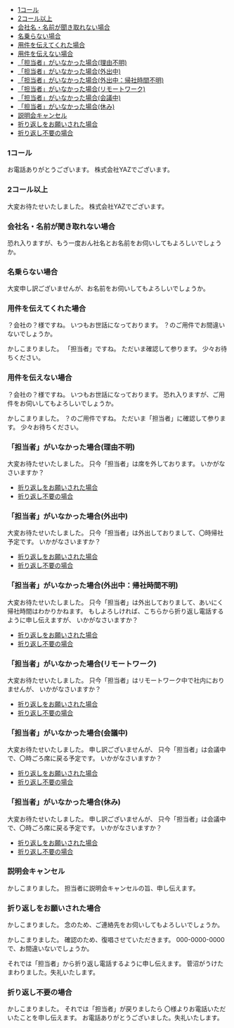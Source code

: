 - [1コール](#1コール)
- [2コール以上](#2コール以上)
- [会社名・名前が聞き取れない場合](#会社名名前が聞き取れない場合)
- [名乗らない場合](#名乗らない場合)
- [用件を伝えてくれた場合](#用件を伝えてくれた場合)
- [用件を伝えない場合](#用件を伝えない場合)
- [「担当者」がいなかった場合(理由不明)](#担当者がいなかった場合理由不明)
- [「担当者」がいなかった場合(外出中)](#担当者がいなかった場合外出中)
- [「担当者」がいなかった場合(外出中：帰社時間不明)](#担当者がいなかった場合外出中帰社時間不明)
- [「担当者」がいなかった場合(リモートワーク)](#担当者がいなかった場合リモートワーク)
- [「担当者」がいなかった場合(会議中)](#担当者がいなかった場合会議中)
- [「担当者」がいなかった場合(休み)](#担当者がいなかった場合休み)
- [説明会キャンセル](#説明会キャンセル)
- [折り返しをお願いされた場合](#折り返しをお願いされた場合)
- [折り返し不要の場合](#折り返し不要の場合)

### 1コール
お電話ありがとうございます。
株式会社YAZでございます。

### 2コール以上
大変お待たせいたしました。
株式会社YAZでございます。

### 会社名・名前が聞き取れない場合
恐れ入りますが、もう一度おん社名とお名前をお伺いしてもよろしいでしょうか。


### 名乗らない場合
大変申し訳ございませんが、お名前をお伺いしてもよろしいでしょうか。

### 用件を伝えてくれた場合
？会社の？様ですね。
いつもお世話になっております。
？のご用件でお間違いないでしょうか。

かしこまりました。
「担当者」ですね。
ただいま確認して参ります。
少々お待ちください。

### 用件を伝えない場合
？会社の？様ですね。
いつもお世話になっております。
恐れ入りますが、ご用件をお伺いしてもよろしいでしょうか。

かしこまりました。
？のご用件ですね。
ただいま「担当者」に確認して参ります。
少々お待ちください。

### 「担当者」がいなかった場合(理由不明)
大変お待たせいたしました。
只今「担当者」は席を外しております。
いかがなさいますか？

- [折り返しをお願いされた場合](#折り返しをお願いされた場合)
- [折り返し不要の場合](#折り返し不要の場合)

### 「担当者」がいなかった場合(外出中)
大変お待たせいたしました。
只今「担当者」は外出しておりまして、〇時帰社予定です。
いかがなさいますか？

- [折り返しをお願いされた場合](#折り返しをお願いされた場合)
- [折り返し不要の場合](#折り返し不要の場合)

### 「担当者」がいなかった場合(外出中：帰社時間不明)
大変お待たせいたしました。
只今「担当者」は外出しておりまして、あいにく帰社時間はわかりかねます。
もしよろしければ、こちらから折り返し電話するように申し伝えますが、
いかがなさいますか？

- [折り返しをお願いされた場合](#折り返しをお願いされた場合)
- [折り返し不要の場合](#折り返し不要の場合)

### 「担当者」がいなかった場合(リモートワーク)
大変お待たせいたしました。
只今「担当者」はリモートワーク中で社内におりませんが、
いかがなさいますか？

- [折り返しをお願いされた場合](#折り返しをお願いされた場合)
- [折り返し不要の場合](#折り返し不要の場合)

### 「担当者」がいなかった場合(会議中)
大変お待たせいたしました。
申し訳ございませんが、
只今「担当者」は会議中で、〇時ごろ席に戻る予定です。
いかがなさいますか？

- [折り返しをお願いされた場合](#折り返しをお願いされた場合)
- [折り返し不要の場合](#折り返し不要の場合)

### 「担当者」がいなかった場合(休み)
大変お待たせいたしました。
申し訳ございませんが、
只今「担当者」は会議中で、〇時ごろ席に戻る予定です。
いかがなさいますか？

- [折り返しをお願いされた場合](#折り返しをお願いされた場合)
- [折り返し不要の場合](#折り返し不要の場合)

### 説明会キャンセル
かしこまりました。
担当者に説明会キャンセルの旨、申し伝えます。

### 折り返しをお願いされた場合
かしこまりました。
念のため、ご連絡先をお伺いしてもよろしいでしょうか。

かしこまりました。
確認のため、復唱させていただきます。
000-0000-0000で、お間違いないでしょうか。

それでは「担当者」から折り返し電話するように申し伝えます。
菅沼がうけたまわりました。失礼いたします。

### 折り返し不要の場合
かしこまりました。
それでは「担当者」が戻りましたら
〇様よりお電話いただいたことを申し伝えます。
お電話ありがとうございました。失礼いたします。